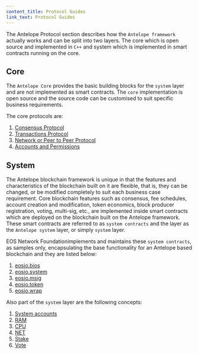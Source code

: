 ```yaml
---
content_title: Protocol Guides
link_text: Protocol Guides
---
```


The Antelope Protocol section describes how the `Antelope framework` actually works and can be split into two layers. The core which is open source and implemented in `C++` and system which is implemented in smart contracts running on the core.  

## Core

The `Antelope Core` provides the basic building blocks for the `system` layer and are not implemented as smart contracts. The `core` implementation is open source and the source code can be customised to suit specific business requirements.

The core protocols are:

1. [Consensus Protocol](10_consensus_protocol.md)
2. [Transactions Protocol](20_transactions_protocol.md)
3. [Network or Peer to Peer Protocol](30_network_peer_protocol.md)
4. [Accounts and Permissions](40_accounts_and_permissions.md)

## System

The Antelope blockchain framework is unique in that the features and characteristics of the blockchain built on it are flexible, that is, they can be changed, or be modified completely to suit each business case requirement. Core blockchain features such as consensus, fee schedules, account creation and modification, token economics, block producer registration, voting, multi-sig, etc., are implemented inside smart contracts which are deployed on the blockchain built on the Antelope framework. These smart contracts are referred to as `system contracts` and the layer as the `Antelope system` layer, or simply `system` layer.

EOS Network Foundationimplements and maintains these `system contracts`, as samples only, encapsulating the base functionality for an Antelope based blockchain and they are listed below:

1. [eosio.bios](https://docs.eosnetwork.com/manuals/eos-system-contracts/latest/action-reference/eosio.bios)
2. [eosio.system](https://docs.eosnetwork.com/manuals/eos-system-contracts/latest/action-reference/eosio.system)
3. [eosio.msig](https://docs.eosnetwork.com/manuals/eos-system-contracts/latest/action-reference/eosio.msig)
4. [eosio.token](https://docs.eosnetwork.com/manuals/eos-system-contracts/latest/action-reference/eosio.token)
5. [eosio.wrap](https://docs.eosnetwork.com/manuals/eos-system-contracts/latest/action-reference/eosio.wrap)

Also part of the `system` layer are the following concepts:

1. [System accounts](https://docs.eosnetwork.com/manuals/eos-system-contracts/latest/index/#system-contracts-system-accounts-priviledged-accounts)
2. [RAM](https://docs.eosnetwork.com/manuals/eos-system-contracts/latest/index/#ram)
3. [CPU](https://docs.eosnetwork.com/manuals/eos-system-contracts/latest/index/#cpu)
4. [NET](https://docs.eosnetwork.com/manuals/eos-system-contracts/latest/index/#net)
5. [Stake](https://docs.eosnetwork.com/manuals/eos-system-contracts/latest/index/#stake)
6. [Vote](https://docs.eosnetwork.com/manuals/eos-system-contracts/latest/index/#vote)
